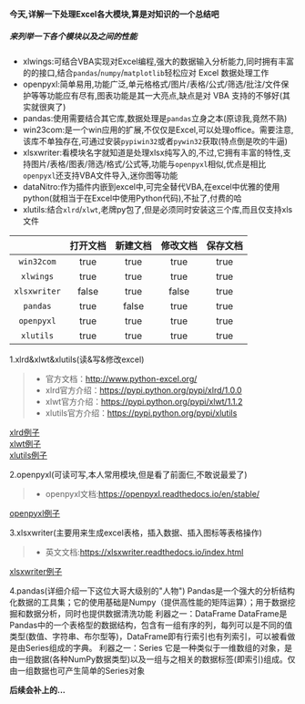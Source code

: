 [xlrd]:https://github.com/Ink-kai/Python/blob/master/excel/depth_learn_xlrd.py
[xlwt]:https://github.com/Ink-kai/Python/blob/master/excel/depth_learn_xlwt.py
[xlutils]:https://github.com/Ink-kai/Python/blob/master/excel/depth_learn_xlutils.py
[openpyxl]:https://github.com/Ink-kai/Python/blob/master/excel/depth_learn_openpyxl.py
[xlsxwriter]:https://github.com/Ink-kai/Python/blob/master/excel/depth_learn_xlutils.py
#### 今天,详解一下处理Excel各大模块,算是对知识的一个总结吧
##### 来列举一下各个模块以及之间的性能

- xlwings:可结合VBA实现对Excel编程,强大的数据输入分析能力,同时拥有丰富的的接口,结合`pandas`/`numpy`/`matplotlib`轻松应对 Excel 数据处理工作
- openpyxl:简单易用,功能广泛,单元格格式/图片/表格/公式/筛选/批注/文件保护等等功能应有尽有,图表功能是其一大亮点,缺点是对 VBA 支持的不够好(其实就很爽了)
- pandas:使用需要结合其它库,数据处理是`pandas`立身之本(原谅我,竟然不熟)
- win23com:是一个win应用的扩展,不仅仅是Excel,可以处理office。需要注意,该库不单独存在,可通过安装`pypiwin32`或者`pywin32`获取(特点倒是吹的牛逼)
- xlsxwriter:看模块名字就知道是处理xlsx纯写入的,不过,它拥有丰富的特性,支持图片/表格/图表/筛选/格式/公式等,功能与`openpyxl`相似,优点是相比`openpyxl`还支持VBA文件导入,迷你图等功能
- dataNitro:作为插件内嵌到excel中,可完全替代VBA,在excel中优雅的使用python(就相当于在Excel中使用Python代码),不扯了,付费的哈
- xlutils:结合`xlrd`/`xlwt`,老牌py包了,但是必须同时安装这三个库,而且仅支持xls文件

|         | 打开文档 | 新建文档 | 修改文档 | 保存文档 |
| :-------: | :-------: | :-------: | :-------: | :-------: |
| `win32com` | true | true | true | true |
| `xlwings` | true | true | true | true|
| `xlsxwriter` | false | true | false | true|
| `pandas` | true | false | true | true|
| `openpyxl` | true | true | true | true|
| `xlutils` | true | true | true | true|

1.xlrd&xlwt&xlutils(读&写&修改excel)
> + 官方文档：http://www.python-excel.org/
> + xlrd官方介绍：https://pypi.python.org/pypi/xlrd/1.0.0
> + xlwt官方介绍：https://pypi.python.org/pypi/xlwt/1.1.2
> + xlutils官方介绍：https://pypi.python.org/pypi/xlutils

[xlrd例子][xlrd]  
[xlwt例子][xlrd]  
[xlutils例子][xlrd]

2.openpyxl(可读可写,本人常用模块,但是看了前面仨,不敢说最爱了)
> * openpyxl文档:https://openpyxl.readthedocs.io/en/stable/

[openpyxl例子][openpyxl]

3.xlsxwriter(主要用来生成excel表格，插入数据、插入图标等表格操作)
> + 英文文档:https://xlsxwriter.readthedocs.io/index.html

[xlsxwriter例子][xlsxwriter]

4.pandas(详细介绍一下这位大哥大级别的"人物")
Pandas是一个强大的分析结构化数据的工具集；它的使用基础是Numpy（提供高性能的矩阵运算）；用于数据挖掘和数据分析，同时也提供数据清洗功能
利器之一：DataFrame
DataFrame是Pandas中的一个表格型的数据结构，包含有一组有序的列，每列可以是不同的值类型(数值、字符串、布尔型等)，DataFrame即有行索引也有列索引，可以被看做是由Series组成的字典。
利器之一：Series
它是一种类似于一维数组的对象，是由一组数据(各种NumPy数据类型)以及一组与之相关的数据标签(即索引)组成。仅由一组数据也可产生简单的Series对象

__后续会补上的...__
